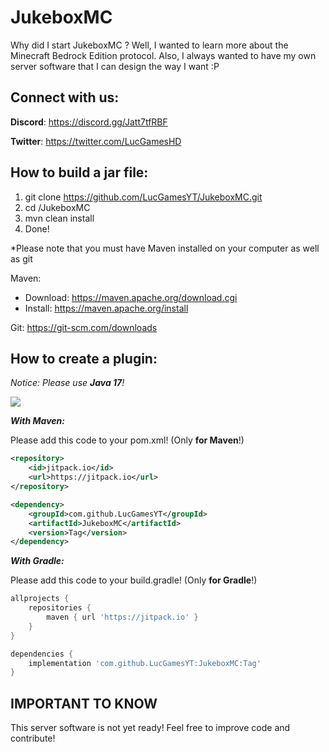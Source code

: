 # JukeboxMC
Why did I start JukeboxMC ?
Well, I wanted to learn more about the Minecraft Bedrock Edition protocol. Also, I always wanted to have my own server software that I can design the way I want :P

## Connect with us:
__Discord__: https://discord.gg/Jatt7tfRBF

__Twitter__: https://twitter.com/LucGamesHD

## How to build a jar file:
1. git clone https://github.com/LucGamesYT/JukeboxMC.git
2. cd /JukeboxMC
3. mvn clean install
4. Done! 

*Please note that you must have Maven installed on your computer as well as git

Maven: 
 - Download: https://maven.apache.org/download.cgi
 - Install: https://maven.apache.org/install

Git: https://git-scm.com/downloads

## How to create a plugin:

_Notice: Please use **Java 17**!_

[![](https://jitpack.io/v/LucGamesYT/JukeboxMC.svg)](https://jitpack.io/#LucGamesYT/JukeboxMC)

**_With Maven:_**

Please add this code to your pom.xml! (Only **for Maven**!)

```xml
<repository>
    <id>jitpack.io</id>
    <url>https://jitpack.io</url>
</repository>

<dependency>
    <groupId>com.github.LucGamesYT</groupId>
    <artifactId>JukeboxMC</artifactId>
    <version>Tag</version>
</dependency>
```
**_With Gradle:_**

Please add this code to your build.gradle! (Only **for Gradle**!)

```groovy
allprojects {
    repositories {
        maven { url 'https://jitpack.io' }
    }
}

dependencies {
    implementation 'com.github.LucGamesYT:JukeboxMC:Tag'
}
```

## IMPORTANT TO KNOW
This server software is not yet ready! Feel free to improve code and contribute!
